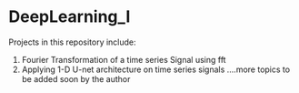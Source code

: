 # DeepLearning_I
Projects in this repository include: 
1. Fourier Transformation of a time series Signal using fft 
2. Applying 1-D U-net architecture on time series signals 
....more topics to be added soon by the author

